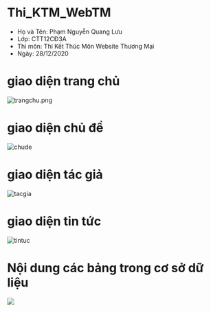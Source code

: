 # Thi_KTM_WebTM  
  + Họ và Tên: Phạm Nguyễn Quang Lưu    
  + Lớp: CTT12CĐ3A
  + Thi môn: Thi Kết Thúc Môn Website Thương Mại 
  + Ngày: 28/12/2020
#  giao diện trang  chủ
  
  <img src="https://www.upsieutoc.com/images/2020/12/28/trangchu.png" alt="trangchu.png" border="0" />
  
 # giao diện chủ đề

<img src="https://www.upsieutoc.com/images/2020/12/28/chude.png" alt="chude" border="0">

#  giao diện tác giả
  
<img src="https://www.upsieutoc.com/images/2020/12/28/tacgia.png" alt="tacgia" border="0">

#  giao diện tin tức

<img src="https://www.upsieutoc.com/images/2020/12/28/tintuc.png" alt="tintuc" border="0">

# Nội dung các bảng trong cơ sở dữ liệu

<img src="https://github.com/tiendatmagic/Thi_KTM_WebTM/blob/master/img/7.png">

  
   
  
